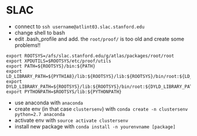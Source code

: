# SLAC


- connect to `ssh username@atlint03.slac.stanford.edu`
- change shell to bash
- edit .bash_profile and add. the `root/proof/` is too old and create some problems!!
```
export ROOTSYS=/afs/slac.stanford.edu/g/atlas/packages/root/root
export XPDUTILS=$ROOTSYS/etc/proof/utils
export PATH=${ROOTSYS}/bin:${PATH}
export LD_LIBRARY_PATH=${PYTHIA8}/lib:${ROOTSYS}/lib:${ROOTSYS}/bin/root:${LD_LIBRARY_PATH}
export DYLD_LIBRARY_PATH=${ROOTSYS}/lib:${ROOTSYS}/bin/root:${DYLD_LIBRARY_PATH}
export PYTHONPATH=$ROOTSYS/lib:${PYTHONPATH}
```

- use anaconda with `anaconda`
- create env (in that case `clustersenv`) with `conda create -n clustersenv python=2.7 anaconda`
- activate env with `source activate clustersenv`
- install new package with `conda install -n yourenvname [package]`